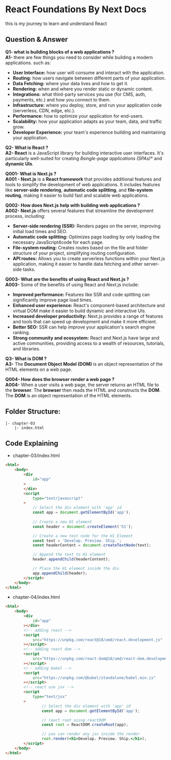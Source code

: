 # React Foundations By Next Docs

this is my journey to learn and understand React

## Question & Answer

**Q1- what is building blocks of a web applications ?** <br />
**A1-** there are few things you need to consider while building a modern applications. such as:
- **User Interface:** how user will consume and interact with the application.
- **Routing:** how users navigate between different parts of your application.
- **Data Fetching:** where your data lives and how to get it.
- **Rendering:** when and where you render static or dynamic content.
- **Integrations:** what third-party services you use (for CMS, auth, payments, etc.) and how you connect to them.
- **Infrastructure:** where you deploy, store, and run your application code (serverless, CDN, edge, etc.).
- **Performance:** how to optimize your application for end-users.
- **Scalability:** how your application adapts as your team, data, and traffic grow.
- **Developer Experience:** your team's experience building and maintaining your application. <br />

**Q2- What is React ?** <br />
**A2- React** is a JavaScript library for building interactive user interfaces. It's particularly well-suited for creating *8single-page applications (SPAs)** and **dynamic UIs**.

**Q001- What is Next.js ?** <br />
**A001 - Next.js** is a **React framework** that provides additional features and tools to simplify the development of web applications. It includes features like **server-side rendering**, **automatic code splitting**, and **file-system routing**, making it easier to build fast and scalable web applications.


**Q002- How does Next.js help with building web applications ?** <br />
**A002- Next.js** offers several features that streamline the development process, including:
- **Server-side rendering (SSR):** Renders pages on the server, improving initial load times and SEO.
- **Automatic code splitting:** Optimizes page loading by only loading the necessary JavaScript4code for each page.
- **File-system routing:** Creates routes based on the file and folder structure of your project, simplifying routing configuration.
- **API routes:** Allows you to create serverless functions within your Next.js application, making it easier to handle data fetching and other server-side tasks.

**Q003- What are the benefits of using React and Next.js ?** <br />
**A003-** Some of the benefits of using React and Next.js include:
- **Improved performance:** Features like SSR and code splitting can significantly improve page load times.
- **Enhanced user experience:** React's component-based architecture and virtual DOM make it easier to build dynamic and interactive UIs.
- **Increased developer productivity:** Next.js provides a range of features and tools that can speed up development and make it more efficient.
- **Better SEO:** SSR can help improve your application's search engine ranking.
- **Strong community and ecosystem:** React and Next.js have large and active communities, providing access to a wealth of resources, tutorials, and libraries.

**Q3- What is DOM ?** <br />
**A3-** The **Document Object Model (DOM)** is an object representation of the HTML elements on a web page.

**Q004- How does the browser render a web page ?** <br />
**A004-** When a user visits a web page, the server returns an HTML file to the **browser**. The **browser** then reads the HTML and constructs the **DOM**. The **DOM** is an object representation of the HTML elements.  

## Folder Structure:

```
|- chapter-03
    |- index.html
```

## Code Explaining

- chapter-03/index.html
```html
<html>
	<body>
		<div
			id="app"
		>			
		</div>
		<script
			type="text/javascript"
		>
			// Select the div element with 'app' id
			const app = document.getElementById('app');
		
			// Create a new H1 element
			const header = document.createElement('h1');

			// Create a new text node for the H1 Element
			const text = 'Develop. Preview. Ship.';
			const headerContent = document.createTextNode(text);

			// Append the text to H1 element
			header.appendChild(headerContent);

			// Place the H1 element inside the div
			app.appendChild(header);			
		</script>
	</body>
</html>
```

- chapter-04/index.html
```html
<html>
	<body>
		<div
			id="app"
		></div>
		<!-- adding react -->
		<script 
			src="https://unpkg.com/react@18/umd/react.development.js"
		></script>
		<!-- adding react dom -->
		<script 
			src="https://unpkg.com/react-dom@18/umd/react-dom.development.js"
		></script>
		<!-- adding babel -->
		<script 
			src="https://unpkg.com/@babel/standalone/babel.min.js"
		></script>
		<!-- react use jsx -->
		<script
			type="text/jsx"
		> 
				// Select the div element with 'app' id
				const app = document.getElementById('app');

				// react root using reactDOM
				const root = ReactDOM.createRoot(app);

				// you can render any jsx inside the render 
				root.render(<h1>Develop. Preview. Ship.</h1>);
		</script>
	</body>
</html>
```
